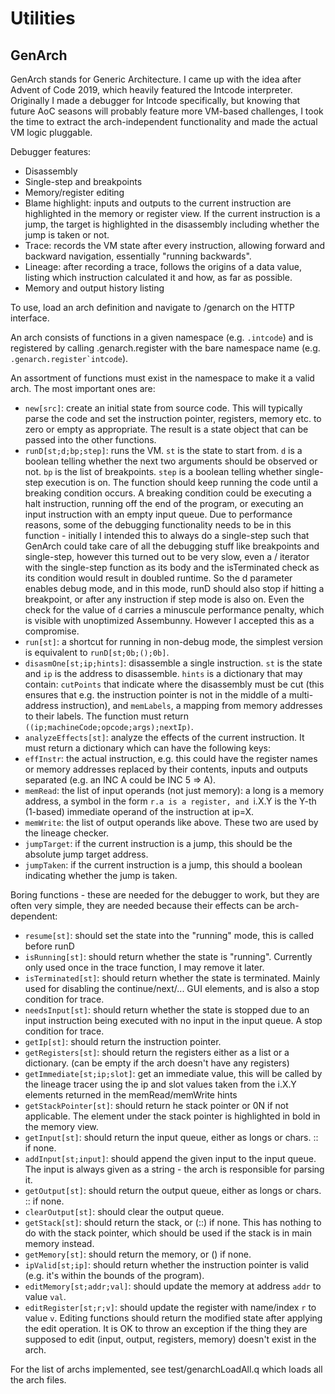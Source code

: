 # Utilities

## GenArch

GenArch stands for Generic Architecture. I came up with the idea after Advent of Code 2019, which heavily featured the Intcode interpreter. Originally I made a debugger for Intcode specifically, but knowing that future AoC seasons will probably feature more VM-based challenges, I took the time to extract the arch-independent functionality and made the actual VM logic pluggable.

Debugger features:
* Disassembly
* Single-step and breakpoints
* Memory/register editing
* Blame highlight: inputs and outputs to the current instruction are highlighted in the memory or register view. If the current instruction is a jump, the target is highlighted in the disassembly including whether the jump is taken or not.
* Trace: records the VM state after every instruction, allowing forward and backward navigation, essentially "running backwards".
* Lineage: after recording a trace, follows the origins of a data value, listing which instruction calculated it and how, as far as possible.
* Memory and output history listing

To use, load an arch definition and navigate to /genarch on the HTTP interface.

An arch consists of functions in a given namespace (e.g. ```.intcode```) and is registered by calling .genarch.register with the bare namespace name (e.g. ```.genarch.register`intcode```).

An assortment of functions must exist in the namespace to make it a valid arch. The most important ones are:
* ```new[src]```: create an initial state from source code. This will typically parse the code and set the instruction pointer, registers, memory etc. to zero or empty as appropriate. The result is a state object that can be passed into the other functions.
* ```runD[st;d;bp;step]```: runs the VM. ```st``` is the state to start from. ```d``` is a boolean telling whether the next two arguments should be observed or not. ```bp``` is the list of breakpoints. ```step``` is a boolean telling whether single-step execution is on. The function should keep running the code until a breaking condition occurs. A breaking condition could be executing a halt instruction, running off the end of the program, or executing an input instruction with an empty input queue. Due to performance reasons, some of the debugging functionality needs to be in this function - initially I intended this to always do a single-step such that GenArch could take care of all the debugging stuff like breakpoints and single-step, however this turned out to be very slow, even a / iterator with the single-step function as its body and the isTerminated check as its condition would result in doubled runtime. So the d parameter enables debug mode, and in this mode, runD should also stop if hitting a breakpoint, or after any instruction if step mode is also on. Even the check for the value of ```d``` carries a minuscule performance penalty, which is visible with unoptimized Assembunny. However I accepted this as a compromise.
* ```run[st]```: a shortcut for running in non-debug mode, the simplest version is equivalent to ```runD[st;0b;();0b]```.
* ```disasmOne[st;ip;hints]```: disassemble a single instruction. ```st``` is the state and ```ip``` is the address to disassemble. ```hints``` is a dictionary that may contain: ```cutPoints``` that indicate where the disassembly must be cut (this ensures that e.g. the instruction pointer is not in the middle of a multi-address instruction), and ```memLabels```, a mapping from memory addresses to their labels. The function must return ```((ip;machineCode;opcode;args);nextIp)```.
* ```analyzeEffects[st]```: analyze the effects of the current instruction. It must return a dictionary which can have the following keys:
 * ```effInstr```: the actual instruction, e.g. this could have the register names or memory addresses replaced by their contents, inputs and outputs separated (e.g. an INC A could be INC 5 => A).
 * ```memRead```: the list of input operands (not just memory): a long is a memory address, a symbol in the form `r.a is a register, and `i.X.Y is the Y-th (1-based) immediate operand of the instruction at ip=X.
 * ```memWrite```: the list of output operands like above. These two are used by the lineage checker.
 * ```jumpTarget```: if the current instruction is a jump, this should be the absolute jump target address.
 * ```jumpTaken```: if the current instruction is a jump, this should a boolean indicating whether the jump is taken.

Boring functions - these are needed for the debugger to work, but they are often very simple, they are needed because their effects can be arch-dependent:

* ```resume[st]```: should set the state into the "running" mode, this is called before runD
* ```isRunning[st]```: should return whether the state is "running". Currently only used once in the trace function, I may remove it later.
* ```isTerminated[st]```: should return whether the state is terminated. Mainly used for disabling the continue/next/... GUI elements, and is also a stop condition for trace.
* ```needsInput[st]```: should return whether the state is stopped due to an input instruction being executed with no input in the input queue. A stop condition for trace.
* ```getIp[st]```: should return the instruction pointer.
* ```getRegisters[st]```: should return the registers either as a list or a dictionary. (can be empty if the arch doesn't have any registers)
* ```getImmediate[st;ip;slot]```: get an immediate value, this will be called by the lineage tracer using the ip and slot values taken from the i.X.Y elements returned in the memRead/memWrite hints
* ```getStackPointer[st]```: should return he stack pointer or 0N if not applicable. The element under the stack pointer is highlighted in bold in the memory view.
* ```getInput[st]```: should return the input queue, either as longs or chars. :: if none.
* ```addInput[st;input]```: should append the given input to the input queue. The input is always given as a string - the arch is responsible for parsing it.
* ```getOutput[st]```: should return the output queue, either as longs or chars. :: if none.
* ```clearOutput[st]```: should clear the output queue.
* ```getStack[st]```: should return the stack, or (::) if none. This has nothing to do with the stack pointer, which should be used if the stack is in main memory instead.
* ```getMemory[st]```: should return the memory, or () if none.
* ```ipValid[st;ip]```: should return whether the instruction pointer is valid (e.g. it's within the bounds of the program).
* ```editMemory[st;addr;val]```: should update the memory at address ```addr``` to value ```val```.
* ```editRegister[st;r;v]```: should update the register with name/index ```r``` to value ```v```.
Editing functions should return the modified state after applying the edit operation. It is OK to throw an exception if the thing they are supposed to edit (input, output, registers, memory) doesn't exist in the arch.

For the list of archs implemented, see test/genarchLoadAll.q which loads all the arch files.
